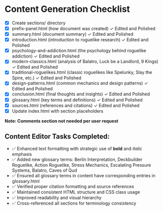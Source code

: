 # Content Generation Checklist

- [x] Create sections/ directory
- [x] prefix-panel.html (how document was created) ✓ Edited and Polished
- [x] summary.html (document summary) ✓ Edited and Polished  
- [x] introduction.html (introduction to roguelike research) ✓ Edited and Polished
- [x] psychology-and-addiction.html (the psychology behind roguelike addiction) ✓ Edited and Polished
- [x] modern-classics.html (analysis of Balatro, Luck be a Landlord, 9 Kings) ✓ Edited and Polished
- [x] traditional-roguelikes.html (classic roguelikes like Spelunky, Slay the Spire, etc.) ✓ Edited and Polished
- [x] design-patterns.html (common mechanics and design patterns) ✓ Edited and Polished
- [x] conclusion.html (final thoughts and insights) ✓ Edited and Polished
- [x] glossary.html (key terms and definitions) ✓ Edited and Polished
- [x] sources.html (references and citations) ✓ Edited and Polished
- [x] Update index.html with section placeholders

**Note: Comments section not needed per user request**

## Content Editor Tasks Completed:
- ✅ Enhanced text formatting with strategic use of **bold** and *italic* emphasis
- ✅ Added new glossary terms: Berlin Interpretation, Deckbuilder Roguelike, Action Roguelike, Stress Mechanics, Escalating Pressure Systems, Balatro, Caves of Qud
- ✅ Ensured all glossary terms in content have corresponding entries in glossary.html
- ✅ Verified proper citation formatting and source references
- ✅ Maintained consistent HTML structure and CSS class usage
- ✅ Improved readability and visual hierarchy
- ✅ Cross-referenced all sections for terminology consistency 